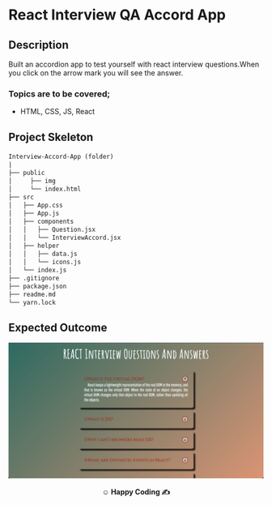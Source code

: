 # React Interview QA Accord App

## Description

Built an accordion app to test yourself with react interview questions.When you click on the arrow mark you will see the answer.

### Topics are to be covered;

- HTML, CSS, JS, React

## Project Skeleton

```
Interview-Accord-App (folder)
|       
├── public
│     ├── img
│     └── index.html
├── src
│   ├── App.css
│   ├── App.js
│   ├── components
│   │   ├── Question.jsx
│   │   └── InterviewAccord.jsx
│   ├── helper
│   │   ├── data.js
│   │   └── icons.js
│   └── index.js
├── .gitignore
├── package.json
├── readme.md
└── yarn.lock

```

## Expected Outcome

**<div align="center">![Project Snapshot](snapshot.png)</div>**

**<p align="center">&#9786; Happy Coding &#9997;</p>**

